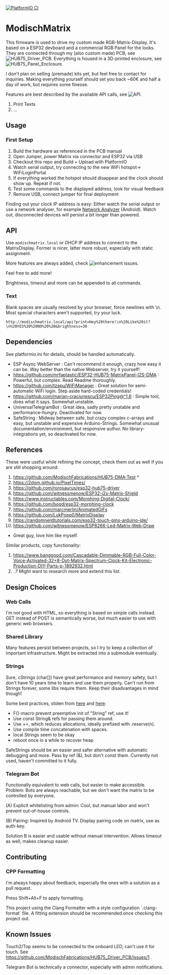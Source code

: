 [![PlatformIO CI](https://github.com/ModischFabrications/ModischMatrix/actions/workflows/pio.yml/badge.svg)](https://github.com/ModischFabrications/ModischMatrix/actions/workflows/pio.yml)

# ModischMatrix

This firmware is used to drive my custom made RGB-Matrix-Display. It's based on a ESP32 devboard and a commercial RGB Panel for the looks. 
They are connected through my (also custom made) PCB, see ![HUB75_Driver_PCB](https://github.com/ModischFabrications/HUB75_Driver_PCB/). 
Everything is housed in a 3D-printed enclosure, see ![HUB75_Panel_Enclosure](TODO).

I don't plan on selling (premade) kits yet, but feel free to contact for inquiries. 
Making everything yourself should set you back ~60€ and half a day of work, but requires some finesse.

Features are best described by the available API calls, see ![API](#API).
1. Print Texts
2. ...


## Usage

### First Setup
1. Build the hardware as referenced in the PCB manual 
2. Open Jumper, power Matrix via connector and ESP32 via USB
2. Checkout this repo and Build + Upload with PlatformIO
3. Watch serial output, try connecting to the new WiFi hotspot-> WiFiLoginPortal
4. If everything worked the hotspot should disappear and the clock should show up. Repeat if not.
5. Test some commands to the displayed address, look for visual feedback
5. Remove USB, connect jumper for final deployment

Finding out your clock IP address is easy: Either watch the serial output or use a network analyser, for example [Network Analyzer](https://play.google.com/store/apps/details?id=net.techet.netanalyzerlite.an) (Android).
Watch out, disconnected devices will persist a bit longer than powered.

## API

Use `modischmatrix.local` or DHCP IP address to connect to the MatrixDisplay. Former is nicer, latter more robust, especially with static assignment.

More features are always added, check ![enhancement issues](https://github.com/ModischFabrications/ModischMatrix/issues?q=is%3Aissue+is%3Aopen+label%3Aenhancement). 

Feel free to add more!

Brightness, timeout and more can be appended to all commands. 

### Text
Blank spaces are usually resolved by your browser, force newlines with \n. Most special characters aren't supported, try your luck.

`http://modischmatrix.local/api?print=Hey%20there!\n%20Like%20it?\n%20YES%20%20NO%20%20&brightness=30`




## Dependencies 
See platformio.ini for details, should be handled automatically.

- ESP Async WebServer : Can't recommend it enough, crazy how easy it can be. Way better than the native Webserver, try it yourself!
- https://github.com/mrfaptastic/ESP32-HUB75-MatrixPanel-I2S-DMA : Powerful, but complex. Read Readme thoroughly.
- https://github.com/tzapu/WiFiManager : Great solution for semi-automatic WiFi login. Step aside hard-coded credentials!
- https://github.com/marian-craciunescu/ESP32Ping@^1.6 : Simple tool, does what it says. Somewhat unstable.
- UniversalTelegramBot : Great idea, sadly pretty unstable and performance-hungry. Deactivated for now. 
- SafeString : Midway between safe, but crazy complex c-arrays and easy, but unstable and expensive Arduino-Strings. Somewhat unusual documentation/environment, but responsive author. No library-integrations yet, so deactivated for now. 

## References
These were useful while refining the concept, check them out as well if you are still shopping around: 

1. https://github.com/ModischFabrications/HUB75-DMA-Test * 
2. https://2dom.github.io/PixelTimes/
2. https://github.com/rorosaurus/esp32-hub75-driver
3. https://github.com/witnessmenow/ESP32-i2s-Matrix-Shield
3. https://www.instructables.com/Morphing-Digital-Clock/
4. https://github.com/bogd/esp32-morphing-clock
5. https://github.com/marcmerlin/AnimatedGIFs
6. https://github.com/LukPopp0/MatrixDisplay
7. https://randomnerdtutorials.com/esp32-touch-pins-arduino-ide/
8. https://github.com/witnessmenow/ESP8266-Led-Matrix-Web-Draw

* Great guy, love him like myself. 

Similar products, copy functionality: 
1. https://www.banggood.com/Cascadable-Dimmable-RGB-Full-Color-Voice-Activated-32+8-Dot-Matrix-Spectrum-Clock-Kit-Electronic-Production-DIY-Parts-p-1892932.html
2. ..? Might want to research more and extend this list.


## Design Choices

### Web Calls
I'm not good with HTML, so everything is based on simple calls instead. GET instead of POST is semantically worse, but much easier to use with generic web browsers. 

### Shared Library
Many features persist between projects, so I try to keep a collection of important infrastructure. Might be extracted into a submodule eventually. 

### Strings
Sure, cStrings (char[]) have great performance and memory safety, but I don't have 10 years time to learn and use them properly. 
Can't run from Strings forever, some libs require them. Keep their disadvantages in mind though!

Some best practices, stolen from [here](https://cpp4arduino.com/2018/11/21/eight-tips-to-use-the-string-class-efficiently.html) and [here](https://www.forward.com.au/pfod/ArduinoProgramming/ArduinoStrings/index.html):
- F()-macro prevent preemptive init of "String" ref, use it!
- Use const String& refs for passing them around. 
- Use +=, which reduces allocations, ideally prefixed with .reserve(n). 
- Use compile time concatenation with spaces. 
- local Strings seem to be okay
- reboot once in a while to recover heap

SafeStrings should be an easier and safer alternative with automatic debugging and more. Pass by ref (&), but don't const them. Currently not used, haven't committed to it fully. 


### Telegram Bot
Functionally equivalent to web calls, but easier to make accessible. 
Problem: Bots are always reachable, but we don't want the matrix to be controlled by everyone. 

(A) Explicit whitelisting from admin: Cool, but manual labor and won't prevent out-of-house controls. 

(B) Pairing: Inspired by Android TV. Display pairing code on matrix, use as auth-key. 

Solution B is easier and usable without manual intervention. Allows timeout as well, makes cleanup easier. 

## Contributing
### CPP Formatting
I'm always happy about feedback, especially the ones with a solution as a pull request. 

Press Shift+Alt+F to apply formatting. 

This project using the Clang Formatter with a style configuration ´.clang-format´ file. A fitting extension should be recommended once checking this project out. 


## Known Issues
Touch2/Top seems to be connected to the onboard LED, can't use it for touch. See https://github.com/ModischFabrications/HUB75_Driver_PCB/issues/1 .


Telegram Bot is technically a connector, especially with admin notifications. 
